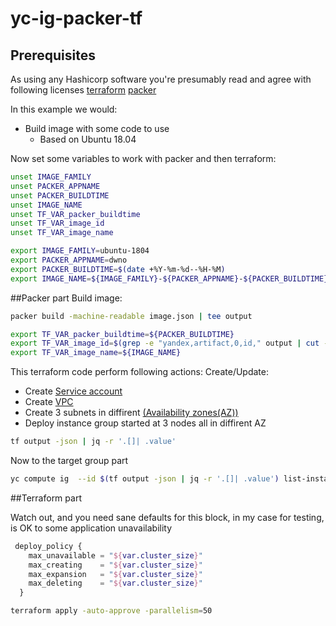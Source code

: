 # yc-ig-packer-tf
## Prerequisites 
As using any Hashicorp software you're presumably read and agree with following licenses [terraform](https://github.com/hashicorp/terraform/blob/master/LICENSE) [packer](https://github.com/hashicorp/packer/blob/master/LICENSE)


In this example we would:
* Build image with some code to use
  * Based on Ubuntu 18.04



Now set some variables to work with packer and then terraform:
```bash
unset IMAGE_FAMILY
unset PACKER_APPNAME
unset PACKER_BUILDTIME
unset IMAGE_NAME
unset TF_VAR_packer_buildtime
unset TF_VAR_image_id
unset TF_VAR_image_name

export IMAGE_FAMILY=ubuntu-1804
export PACKER_APPNAME=dwno
export PACKER_BUILDTIME=$(date +%Y-%m-%d--%H-%M)
export IMAGE_NAME=${IMAGE_FAMILY}-${PACKER_APPNAME}-${PACKER_BUILDTIME}

```
##Packer part
Build image:
```bash
packer build -machine-readable image.json | tee output

export TF_VAR_packer_buildtime=${PACKER_BUILDTIME}
export TF_VAR_image_id=$(grep -e "yandex,artifact,0,id," output | cut -d"," -f6)
export TF_VAR_image_name=${IMAGE_NAME}

```


This terraform code perform following actions: 
Create/Update:
* Create [Service account](https://cloud.yandex.com/docs/iam/concepts/users/service-accounts)
* Create [VPC](https://cloud.yandex.com/docs/vpc/concepts/)
* Create 3 subnets in diffirent [(Availability zones(AZ))](https://cloud.yandex.com/docs/overview/concepts/geo-scope)
* Deploy instance group started at 3 nodes all in diffirent AZ


```bash
tf output -json | jq -r '.[]| .value'
```


Now to the target group part
```bash
yc compute ig  --id $(tf output -json | jq -r '.[]| .value') list-instances --format json | jq -r '.[].network_interfaces  | .[].primary_v4_address  | .address'
```

##Terraform part

Watch out, and you need sane defaults for this block, in my case for testing, is OK to some application unavailability

```terraform
 deploy_policy {
    max_unavailable = "${var.cluster_size}"
    max_creating    = "${var.cluster_size}"
    max_expansion   = "${var.cluster_size}"
    max_deleting    = "${var.cluster_size}"
  }
```

```bash
terraform apply -auto-approve -parallelism=50
```
